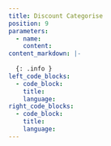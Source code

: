 ```yaml
---
title: Discount Categorise
position: 9
parameters:
  - name:
    content:
content_markdown: |- 
  
  {: .info }
left_code_blocks:
  - code_block:
    title:
    language:
right_code_blocks:
  - code_block:
    title:
    language:
---
```

